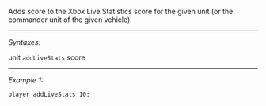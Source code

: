 Adds score to the Xbox Live Statistics score for the given unit (or the commander unit of the given vehicle).


---
*Syntaxes:*

unit `addLiveStats` score

---
*Example 1:*

```sqf
player addLiveStats 10;
```